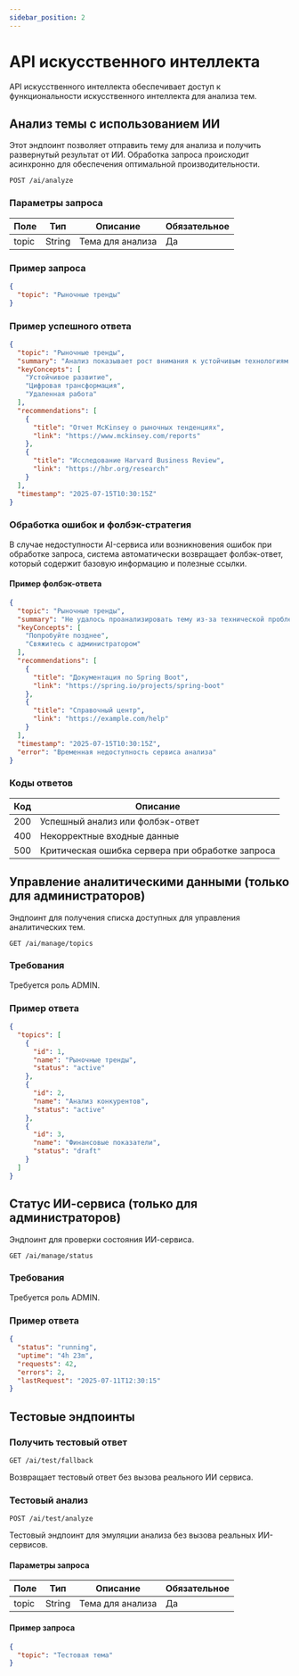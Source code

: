 ```yaml
---
sidebar_position: 2
---
```


# API искусственного интеллекта

API искусственного интеллекта обеспечивает доступ к функциональности искусственного интеллекта для анализа тем.

## Анализ темы с использованием ИИ

Этот эндпоинт позволяет отправить тему для анализа и получить развернутый результат от ИИ. Обработка запроса происходит асинхронно для обеспечения оптимальной производительности.

```
POST /ai/analyze
```

### Параметры запроса

| Поле | Тип | Описание | Обязательное |
|------|-----|----------|-------------|
| topic | String | Тема для анализа | Да |

### Пример запроса

```json
{
  "topic": "Рыночные тренды"
}
```

### Пример успешного ответа

```json
{
  "topic": "Рыночные тренды",
  "summary": "Анализ показывает рост внимания к устойчивым технологиям и инновациям...",
  "keyConcepts": [
    "Устойчивое развитие",
    "Цифровая трансформация",
    "Удаленная работа"
  ],
  "recommendations": [
    {
      "title": "Отчет McKinsey о рыночных тенденциях",
      "link": "https://www.mckinsey.com/reports"
    },
    {
      "title": "Исследование Harvard Business Review",
      "link": "https://hbr.org/research"
    }
  ],
  "timestamp": "2025-07-15T10:30:15Z"
}
```

### Обработка ошибок и фолбэк-стратегия

В случае недоступности AI-сервиса или возникновения ошибок при обработке запроса, система автоматически возвращает фолбэк-ответ, который содержит базовую информацию и полезные ссылки.

#### Пример фолбэк-ответа

```json
{
  "topic": "Рыночные тренды",
  "summary": "Не удалось проанализировать тему из-за технической проблемы. Пожалуйста, повторите запрос позднее.",
  "keyConcepts": [
    "Попробуйте позднее",
    "Свяжитесь с администратором"
  ],
  "recommendations": [
    {
      "title": "Документация по Spring Boot",
      "link": "https://spring.io/projects/spring-boot"
    },
    {
      "title": "Справочный центр",
      "link": "https://example.com/help"
    }
  ],
  "timestamp": "2025-07-15T10:30:15Z",
  "error": "Временная недоступность сервиса анализа"
}
```

### Коды ответов

| Код | Описание |
|-----|----------|
| 200 | Успешный анализ или фолбэк-ответ |
| 400 | Некорректные входные данные |
| 500 | Критическая ошибка сервера при обработке запроса |

## Управление аналитическими данными (только для администраторов)

Эндпоинт для получения списка доступных для управления аналитических тем.

```
GET /ai/manage/topics
```

### Требования

Требуется роль ADMIN.

### Пример ответа

```json
{
  "topics": [
    {
      "id": 1,
      "name": "Рыночные тренды",
      "status": "active"
    },
    {
      "id": 2,
      "name": "Анализ конкурентов",
      "status": "active"
    },
    {
      "id": 3, 
      "name": "Финансовые показатели",
      "status": "draft"
    }
  ]
}
```

## Статус ИИ-сервиса (только для администраторов)

Эндпоинт для проверки состояния ИИ-сервиса.

```
GET /ai/manage/status
```

### Требования

Требуется роль ADMIN.

### Пример ответа

```json
{
  "status": "running",
  "uptime": "4h 23m",
  "requests": 42,
  "errors": 2,
  "lastRequest": "2025-07-11T12:30:15"
}
```

## Тестовые эндпоинты

### Получить тестовый ответ

```
GET /ai/test/fallback
```

Возвращает тестовый ответ без вызова реального ИИ сервиса.

### Тестовый анализ

```
POST /ai/test/analyze
```

Тестовый эндпоинт для эмуляции анализа без вызова реальных ИИ-сервисов.

#### Параметры запроса

| Поле | Тип | Описание | Обязательное |
|------|-----|----------|-------------|
| topic | String | Тема для анализа | Да |

#### Пример запроса

```json
{
  "topic": "Тестовая тема"
}
```
